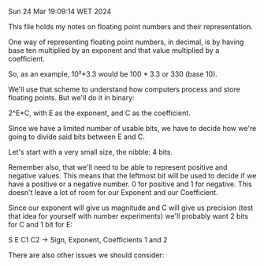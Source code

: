 Sun 24 Mar 19:09:14 WET 2024

This file holds my notes on floating point numbers and their representation.

One way of representing floating point numbers, in decimal, is by having base ten multiplied by an exponent and that value multiplied by a coefficient.

So, as an example, 10²*3.3 would be 100 * 3.3 or 330 (base 10).

We'll use that scheme to understand how computers process and store floating points. But we'll do it in binary:

2^E*C, with E as the exponent, and C as the coefficient.

Since we have a limited number of usable bits, we have to decide how we're going to divide said bits between E and C.

Let's start with a very small size, the nibble: 4 bits.

Remember also, that we'll need to be able to represent positive and negative values. This means that the leftmost bit will be used to decide if we have a positive or a negative number. 0 for positive and 1 for negative.
This doesn't leave a lot of room for our Exponent and our Coefficient.

Since our exponent will give us magnitude and C will give us precision (test that idea for yourself with number experiments) we'll probably want 2 bits for C and 1 bit for E:

S E C1 C2   -> Sign, Exponent, Coefficients 1 and 2

There are also other issues we should consider:
